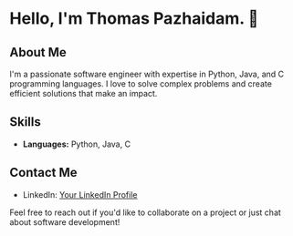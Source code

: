 # Hello, I'm Thomas Pazhaidam. 👋

## About Me
I'm a passionate software engineer with expertise in Python, Java, and C programming languages. I love to solve complex problems and create efficient solutions that make an impact.

## Skills
- **Languages:** Python, Java, C

## Contact Me
- LinkedIn: [Your LinkedIn Profile](www.linkedin.com/in/thomas-pazhaidam)

Feel free to reach out if you'd like to collaborate on a project or just chat about software development!
